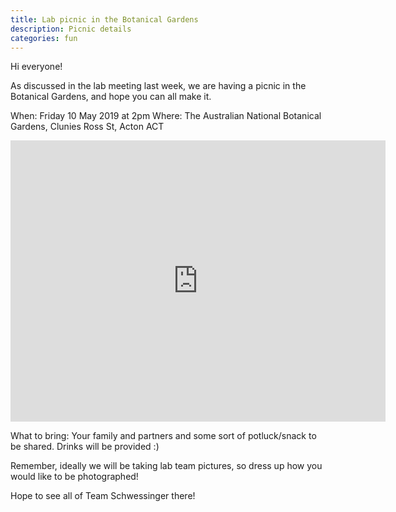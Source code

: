 ```yaml
---
title: Lab picnic in the Botanical Gardens 
description: Picnic details
categories: fun
---
```


Hi everyone! 

As discussed in the lab meeting last week, we are having a picnic in the Botanical Gardens, and hope you can all make it.

When: Friday 10 May 2019 at 2pm
Where: The Australian National Botanical Gardens, Clunies Ross St, Acton ACT

<iframe src="https://www.google.com/maps/embed?pb=!1m18!1m12!1m3!1d3257.090424623742!2d149.10672931447237!3d-35.27887798029!2m3!1f0!2f0!3f0!3m2!1i1024!2i768!4f13.1!3m3!1m2!1s0x6b164d4b38457b07%3A0xf00ea6f8b572de0!2sAustralian+National+Botanic+Gardens!5e0!3m2!1sen!2sau!4v1556932391796!5m2!1sen!2sau" width="600" height="450" frameborder="0" style="border:0" allowfullscreen></iframe>

What to bring: Your family and partners and some sort of potluck/snack to be shared. Drinks will be provided :)

Remember, ideally we will be taking lab team pictures, so dress up how you would like to be photographed!

Hope to see all of Team Schwessinger there!

